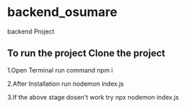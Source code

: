 # backend_osumare
backend Project

<h2>To run the project Clone the project</h2>
<p>1.Open Terminal run command npm i </p>
<p>2.After Installation run nodemon index.js </p>
<p>3.If the above stage dosen't work try npx nodemon index.js </p>
